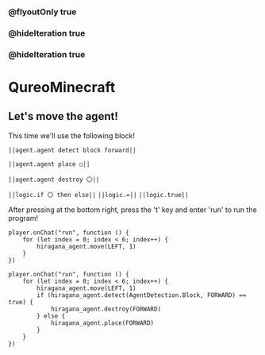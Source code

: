### @flyoutOnly true
### @hideIteration true
### @hideIteration true
# QureoMinecraft

## Let's move the agent!

This time we'll use the following block!

``||agent.agent detect block forward||``

``||agent.agent place ◯||``

``||agent.agent destroy 〇||``

``||logic.if 〇 then else||``
``||logic.=||``
``||logic.true||``

After pressing [](https://raw.githubusercontent.com/camp-minecraft/TechkidsCampTutorial/master/images/playbutton.png) at the bottom right, press the 't' key and enter 'run' to run the program!

```template
player.onChat("run", function () {
    for (let index = 0; index < 6; index++) {
        hiragana_agent.move(LEFT, 1)
    }
})
```
```ghost
player.onChat("run", function () {
    for (let index = 0; index < 6; index++) {
        hiragana_agent.move(LEFT, 1)
        if (hiragana_agent.detect(AgentDetection.Block, FORWARD) == true) {
            hiragana_agent.destroy(FORWARD)
        } else {
            hiragana_agent.place(FORWARD)
        }
    }
})
```